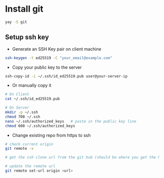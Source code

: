 # Install git

```sh
yay -S git
```

## Setup ssh key

- Generate an SSH Key pair on client machine
```sh
ssh-keygen -t ed25519 -C "your_email@example.com"
```

- Copy your public key to the server
```sh
ssh-copy-id -i ~/.ssh/id_ed25519.pub user@your-server-ip
```

- Or manually copy it
```sh
# On Client
cat ~/.ssh/id_ed25519.pub

# On Server
mkdir -p ~/.ssh
chmod 700 ~/.ssh
nano ~/.ssh/authorized_keys   # paste in the public key line
chmod 600 ~/.ssh/authorized_keys
```

- Change existing repo from https to ssh
```sh
# check current origin
git remote -v

# get the ssh clone url from the git hub (should be where you get the https clone url)

# update the remote url 
git remote set-url origin <url>
```

